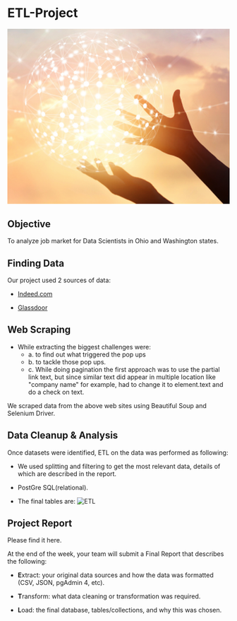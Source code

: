 # ETL-Project
![ETL](Images/ETL.png)

## Objective

To analyze job market for Data Scientists in Ohio and Washington states.

## Finding Data

Our project used 2  sources of data:

* [Indeed.com](https://indeed.com/)

* [Glassdoor](https://www.glassdoor.com/)

## Web Scraping

* While extracting the biggest challenges were:
    * a. to find out what triggered the pop ups 
    * b. to tackle those pop ups.
    * c. While doing pagination the first approach was to use the partial link text, but since similar text did appear in multiple 
        location like "company name" for example, had to change it to element.text and do a check on text.

We scraped data from the above web sites using Beautiful Soup and Selenium Driver. 

## Data Cleanup & Analysis

Once datasets were identified, ETL on the data was performed as following:

* We used splitting and filtering to get the most relevant data, details of which are described in the report.

* PostGre SQL(relational).

* The final tables are:
![ETL](../Images/ERDDiagram-ETLProject.png)



## Project Report

Please find it here.

At the end of the week, your team will submit a Final Report that describes the following:

* **E**xtract: your original data sources and how the data was formatted (CSV, JSON, pgAdmin 4, etc).

* **T**ransform: what data cleaning or transformation was required.

* **L**oad: the final database, tables/collections, and why this was chosen.

